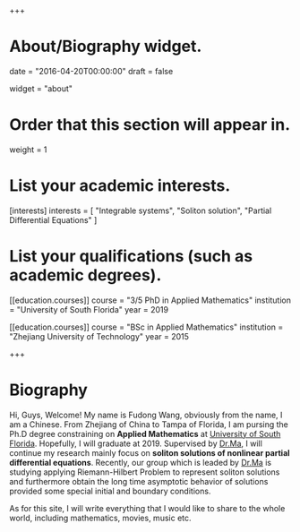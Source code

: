 +++
# About/Biography widget.

date = "2016-04-20T00:00:00"
draft = false

widget = "about"

# Order that this section will appear in.
weight = 1

# List your academic interests.
[interests]
  interests = [
    "Integrable systems",
    "Soliton solution",
    "Partial Differential Equations"
  ]

# List your qualifications (such as academic degrees).
[[education.courses]]
  course = "3/5 PhD in Applied Mathematics"
  institution = "University of South Florida"
  year = 2019


[[education.courses]]
  course = "BSc in Applied Mathematics"
  institution = "Zhejiang University of Technology"
  year = 2015

+++

# Biography
Hi, Guys, Welcome! My name is Fudong Wang, obviously from the name, I am a Chinese. From Zhejiang of China to Tampa of Florida, I am pursing the Ph.D degree constraining on **Applied Mathematics** at [University of South Florida](http://www.usf.edu). Hopefully, I will graduate at 2019. Supervised by [Dr.Ma](http://shell.cas.usf.edu/~wma3/), I will continue my research mainly focus on **soliton solutions of nonlinear partial differential equations**. Recently, our group which is leaded by [Dr.Ma](http://shell.cas.usf.edu/~wma3/) is studying applying Riemann-Hilbert Problem to represent soliton solutions and furthermore obtain the long time asymptotic behavior of solutions provided some special initial and boundary conditions.

As for this site, I will write everything that I would like to share to the whole world, including mathematics, movies, music etc. 
